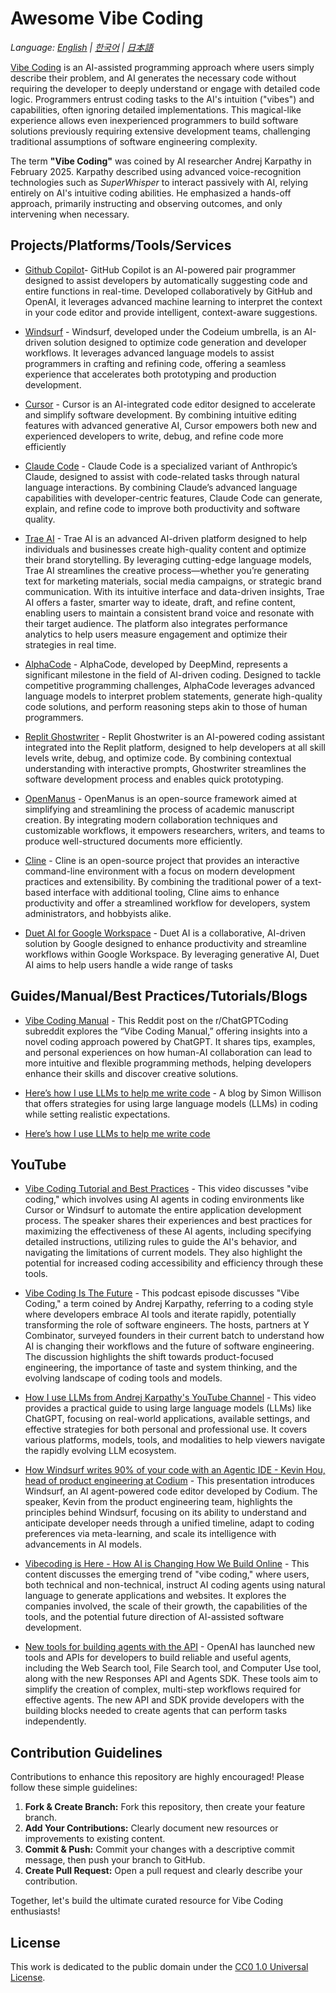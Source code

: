 # Awesome Vibe Coding

*Language: [English](README.md) | [한국어](README.ko.md) | [日本語](README.ja.md)*

[Vibe Coding](https://en.wikipedia.org/wiki/Vibe_coding) is an AI-assisted programming approach where users simply describe their problem, and AI generates the necessary code without requiring the developer to deeply understand or engage with detailed code logic. Programmers entrust coding tasks to the AI's intuition ("vibes") and capabilities, often ignoring detailed implementations. This magical-like experience allows even inexperienced programmers to build software solutions previously requiring extensive development teams, challenging traditional assumptions of software engineering complexity.

The term **"Vibe Coding"** was coined by AI researcher Andrej Karpathy in February 2025. Karpathy described using advanced voice-recognition technologies such as *SuperWhisper* to interact passively with AI, relying entirely on AI's intuitive coding abilities. He emphasized a hands-off approach, primarily instructing and observing outcomes, and only intervening when necessary.

## Projects/Platforms/Tools/Services

- [Github Copilot](https://github.com/features/copilot)- GitHub Copilot is an AI-powered pair programmer designed to assist developers by automatically suggesting code and entire functions in real-time. Developed collaboratively by GitHub and OpenAI, it leverages advanced machine learning to interpret the context in your code editor and provide intelligent, context-aware suggestions.

- [Windsurf](https://codeium.com/windsurf) - Windsurf, developed under the Codeium umbrella, is an AI-driven solution designed to optimize code generation and developer workflows. It leverages advanced language models to assist programmers in crafting and refining code, offering a seamless experience that accelerates both prototyping and production development.

- [Cursor](https://www.cursor.com/) - Cursor is an AI-integrated code editor designed to accelerate and simplify software development. By combining intuitive editing features with advanced generative AI, Cursor empowers both new and experienced developers to write, debug, and refine code more efficiently

- [Claude Code](https://docs.anthropic.com/en/docs/agents-and-tools/claude-code/overview) - Claude Code is a specialized variant of Anthropic’s Claude, designed to assist with code-related tasks through natural language interactions. By combining Claude’s advanced language capabilities with developer-centric features, Claude Code can generate, explain, and refine code to improve both productivity and software quality.

- [Trae AI](https://www.futuretools.io/tools/trae-ai) - Trae AI is an advanced AI-driven platform designed to help individuals and businesses create high-quality content and optimize their brand storytelling. By leveraging cutting-edge language models, Trae AI streamlines the creative process—whether you’re generating text for marketing materials, social media campaigns, or strategic brand communication. With its intuitive interface and data-driven insights, Trae AI offers a faster, smarter way to ideate, draft, and refine content, enabling users to maintain a consistent brand voice and resonate with their target audience. The platform also integrates performance analytics to help users measure engagement and optimize their strategies in real time.

- [AlphaCode](https://alphacode.deepmind.com/) - AlphaCode, developed by DeepMind, represents a significant milestone in the field of AI-driven coding. Designed to tackle competitive programming challenges, AlphaCode leverages advanced language models to interpret problem statements, generate high-quality code solutions, and perform reasoning steps akin to those of human programmers. 

- [Replit Ghostwriter](https://replit.com/learn/intro-to-ghostwriter) - Replit Ghostwriter is an AI-powered coding assistant integrated into the Replit platform, designed to help developers at all skill levels write, debug, and optimize code. By combining contextual understanding with interactive prompts, Ghostwriter streamlines the software development process and enables quick prototyping. 

- [OpenManus](https://github.com/mannaandpoem/OpenManus) - OpenManus is an open-source framework aimed at simplifying and streamlining the process of academic manuscript creation. By integrating modern collaboration techniques and customizable workflows, it empowers researchers, writers, and teams to produce well-structured documents more efficiently.

- [Cline](https://github.com/cline/cline) - Cline is an open-source project that provides an interactive command-line environment with a focus on modern development practices and extensibility. By combining the traditional power of a text-based interface with additional tooling, Cline aims to enhance productivity and offer a streamlined workflow for developers, system administrators, and hobbyists alike.

- [Duet AI for Google Workspace](https://workspace.google.com/blog/product-announcements/duet-ai?hl=en) - Duet AI is a collaborative, AI-driven solution by Google designed to enhance productivity and streamline workflows within Google Workspace. By leveraging generative AI, Duet AI aims to help users handle a wide range of tasks

## Guides/Manual/Best Practices/Tutorials/Blogs

- [Vibe Coding Manual](https://www.reddit.com/r/ChatGPTCoding/comments/1j5l4xw/vibe_coding_manual/) - This Reddit post on the r/ChatGPTCoding subreddit explores the “Vibe Coding Manual,” offering insights into a novel coding approach powered by ChatGPT. It shares tips, examples, and personal experiences on how human-AI collaboration can lead to more intuitive and flexible programming methods, helping developers enhance their skills and discover creative solutions.

- [Here’s how I use LLMs to help me write code](https://simonwillison.net/2025/Mar/11/using-llms-for-code/#set-reasonable-expectations) - A blog by Simon Willison that offers strategies for using large language models (LLMs) in coding while setting realistic expectations.

- [Here’s how I use LLMs to help me write code](https://simonwillison.net/2025/Mar/11/using-llms-for-code/)


## YouTube
- [Vibe Coding Tutorial and Best Practices](https://www.youtube.com/watch?v=YWwS911iLhg&t=907s) - This video discusses "vibe coding," which involves using AI agents in coding environments like Cursor or Windsurf to automate the entire application development process. The speaker shares their experiences and best practices for maximizing the effectiveness of these AI agents, including specifying detailed instructions, utilizing rules to guide the AI's behavior, and navigating the limitations of current models. They also highlight the potential for increased coding accessibility and efficiency through these tools.

- [Vibe Coding Is The Future](https://www.youtube.com/watch?v=IACHfKmZMr8&t=1606s) - This podcast episode discusses "Vibe Coding," a term coined by Andrej Karpathy, referring to a coding style where developers embrace AI tools and iterate rapidly, potentially transforming the role of software engineers. The hosts, partners at Y Combinator, surveyed founders in their current batch to understand how AI is changing their workflows and the future of software engineering. The discussion highlights the shift towards product-focused engineering, the importance of taste and system thinking, and the evolving landscape of coding tools and models.

- [How I use LLMs from Andrej Karpathy's YouTube Channel](https://www.youtube.com/watch?v=EWvNQjAaOHw) - This video provides a practical guide to using large language models (LLMs) like ChatGPT, focusing on real-world applications, available settings, and effective strategies for both personal and professional use. It covers various platforms, models, tools, and modalities to help viewers navigate the rapidly evolving LLM ecosystem.

- [How Windsurf writes 90% of your code with an Agentic IDE - Kevin Hou, head of product engineering at Codium](https://www.youtube.com/watch?v=bVNNvWq6dKo) - This presentation introduces Windsurf, an AI agent-powered code editor developed by Codium. The speaker, Kevin from the product engineering team, highlights the principles behind Windsurf, focusing on its ability to understand and anticipate developer needs through a unified timeline, adapt to coding preferences via meta-learning, and scale its intelligence with advancements in AI models.

- [Vibecoding is Here - How AI is Changing How We Build Online](https://www.youtube.com/watch?v=xxA-M3HrKrc) - This content discusses the emerging trend of "vibe coding," where users, both technical and non-technical, instruct AI coding agents using natural language to generate applications and websites. It explores the companies involved, the scale of their growth, the capabilities of the tools, and the potential future direction of AI-assisted software development.

- [New tools for building agents with the API](https://www.youtube.com/watch?v=hciNKcLwSes) - OpenAI has launched new tools and APIs for developers to build reliable and useful agents, including the Web Search tool, File Search tool, and Computer Use tool, along with the new Responses API and Agents SDK. These tools aim to simplify the creation of complex, multi-step workflows required for effective agents. The new API and SDK provide developers with the building blocks needed to create agents that can perform tasks independently.


## Contribution Guidelines

Contributions to enhance this repository are highly encouraged! Please follow these simple guidelines:

1. **Fork & Create Branch:** Fork this repository, then create your feature branch.
2. **Add Your Contributions:** Clearly document new resources or improvements to existing content.
3. **Commit & Push:** Commit your changes with a descriptive commit message, then push your branch to GitHub.
4. **Create Pull Request:** Open a pull request and clearly describe your contribution.

Together, let's build the ultimate curated resource for Vibe Coding enthusiasts!

## License

This work is dedicated to the public domain under the [CC0 1.0 Universal License](https://creativecommons.org/publicdomain/zero/1.0/).